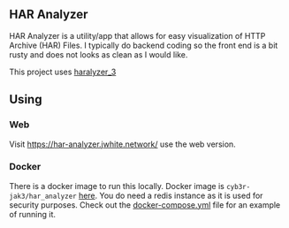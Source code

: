 HAR Analyzer
---

HAR Analyzer is a utility/app that allows for easy visualization of HTTP Archive (HAR) Files.
I typically do backend coding so the front end is a bit rusty and does not looks as clean as I would like.

This project uses [haralyzer_3](https://github.com/Cyb3r-Jak3/haralyzer_3)

## Using

### Web

Visit https://har-analyzer.jwhite.network/ use the web version.


### Docker

There is a docker image to run this locally. Docker image is `cyb3r-jak3/har_analyzer` [here](https://hub.docker.com/repository/docker/cyb3rjak3/har_analyzer). You do need a redis instance as it is used for security purposes. Check out the [docker-compose.yml](docker-compose.yml) file for an example of running it.